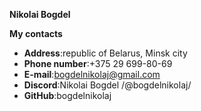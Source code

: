 **Nikolai Bogdel**

**My contacts**

- **Address**:republic of Belarus, Minsk city
- **Phone number**:+375 29 699-80-69
- **E-mail**:bogdelnikolaj@gmail.com
- **Discord**:Nikolai Bogdel /@bogdelnikolaj/
- **GitHub**:bogdelnikolaj 